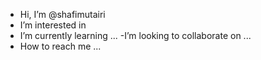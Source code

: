 - Hi, I’m @shafimutairi
- I’m interested in
- I’m currently learning ...
-I’m looking to collaborate on ...
- How to reach me ...

<!---
shafimutairi/shafimutairi is a ✨ special ✨ repository because its `README.md` (this file) appears on your GitHub profile.
You can click the Preview link to take a look at your changes.
--->

